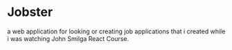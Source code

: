 # Jobster
a web application for looking or creating job applications that i created while i was watching John Smilga React Course.
